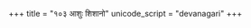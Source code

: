 +++
title = "१०३ आशुः शिशानो"
unicode_script = "devanagari"
+++

<div class="js_include" url="../../../../mantraH/indraH/Rk/apratiratham/"  newLevelForH1="2" includeTitle="false"> </div>  
